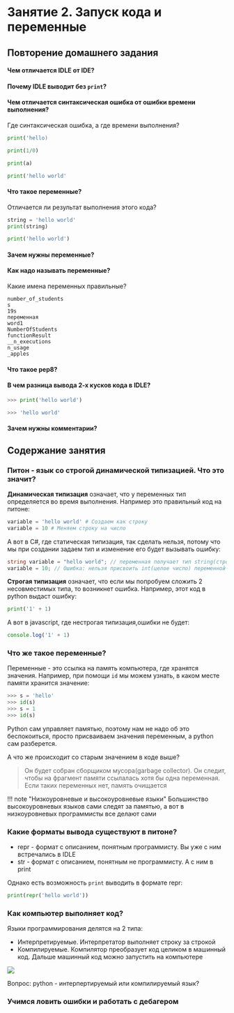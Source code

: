 # Занятие 2. Запуск кода и переменные

## Повторение домашнего задания

#### Чем отличается IDLE от IDE?

#### Почему IDLE выводит без `print`?

#### Чем отличается синтаксическая ошибка от ошибки времени выполнения?

Где синтаксическая ошибка, а где времени выполнения?

```python
print('hello)
```

```python
print(1/0)
```

```python
print(a)
```

```python
print('hello world'
```

#### Что такое переменные?

Отличается ли результат выполнения этого кода?

```python
string = 'hello world'
print(string)
```

```python
print('hello world')
```

#### Зачем нужны переменные?

#### Как надо называть переменные?

Какие имена переменных правильные?
```
number_of_students
s
19s
переменная
word1
NumberOfStudents
functionResult
__n_executions
n_usage
_apples
```

#### Что такое pep8?

#### В чем разница вывода 2-х кусков кода в IDLE?

```python
>>> print('hello world')
```

```python
>>> 'hello world'
```

#### Зачем нужны комментарии?

## Содержание занятия

### Питон - язык со строгой динамической типизацией. Что это значит?

**Динамическая типизация** означает, что у переменных тип определяется во время выполнения. Например это правильный код на питоне:

```python
variable = 'hello world' # Создаем как строку
variable = 10 # Меняем строку на число
```

А вот в C#, где статическая типизация, так сделать нельзя, потому что мы при создании задаем тип и изменение его будет вызывать ошибку:
```C#
string variable = "hello world"; // переменная получает тип string(строка)
variable = 10; // Ошибка: нельзя присвоить int(целое число) переменной типа string(строка)
```


**Строгая типизация** означает, что если мы попробуем сложить 2 несовместимых типа, то возникнет ошибка. Например, этот код в python выдаст ошибку:
```python
print('1' + 1)
```

А вот в javascript, где нестрогая типизация,ошибки не будет:
```js
console.log('1' + 1)
```

### Что же такое переменные?

Переменные - это ссылка на память компьютера, где хранятся значения. Например, при помощи `id` мы можем узнать, в каком месте памяти хранится значение:
```python
>>> s = 'hello'
>>> id(s)
>>> s = 1
>>> id(s)
```

Python сам управляет памятью, поэтому нам не надо об это беспокоиться, просто присваиваем значения переменным, а python сам разберется.

А что же происходит со старым значением в коде выше?
> Он будет собран cборщиком мусора(garbage collector). Он следит, чтобы на фрагмент памяти ссылалась хотя бы одна переменная. Если таких переменных нет, память очищается

!!! note "Низкоуровневые и высокоуровневые языки"
    Большинство высокоуровневых языков сами следят за памятью, а вот в низкоуровневых программисты все делают сами


### Какие форматы вывода существуют в питоне?

- repr - формат с описанием, понятным программисту. Вы уже с ним встречались в IDLE
- str - формат с описанием, понятным не программисту. А с ним в print

Однако есть возможность `print` выводить в формате repr:
```python
print(repr('hello world'))
```

### Как компьютер выполняет код?

Языки программирования делятся на 2 типа:

- Интерпретируемые. Интерпретатор выполняет строку за строкой
- Компилируемые. Компилятор преобразует код целиком в машинный код. Дальше машинный код можно запустить на компьютере

![](4FFB3DBB-5C40-469F-AE2B-1FF5CDA52B5E.png)

Вопрос: python - интерпертируемый или компилируемый язык?

### Учимся ловить ошибки и работать с дебагером
